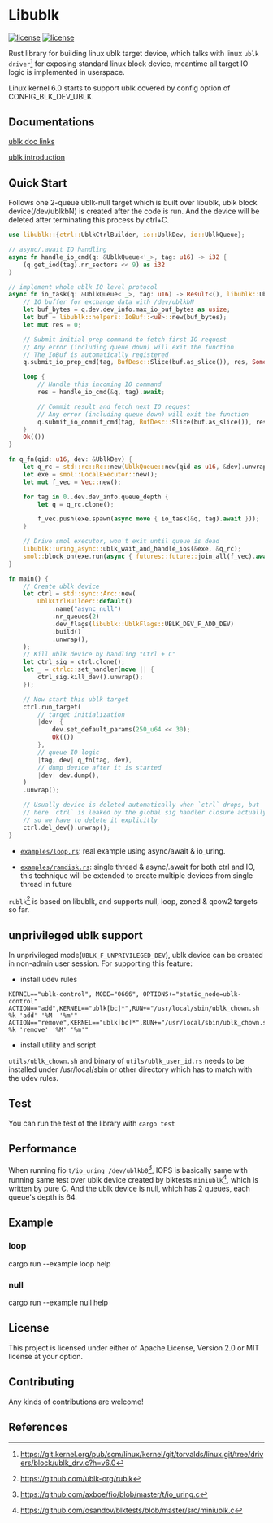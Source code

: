 # Libublk

[![license](https://img.shields.io/badge/License-MIT-blue.svg)](https://github.com/ming1/libublk-rs/blob/master/LICENSE-MIT)
[![license](https://img.shields.io/badge/License-Apache%202.0-blue.svg)](https://github.com/ming1/libublk-rs/blob/master/LICENSE-APACHE)

Rust library for building linux ublk target device, which talks with
linux `ublk driver`[^1] for exposing standard linux block device,
meantime all target IO logic is implemented in userspace.

Linux kernel 6.0 starts to support ublk covered by config option of
CONFIG_BLK_DEV_UBLK.

## Documentations

[ublk doc
links](https://github.com/ming1/ubdsrv/blob/master/doc/external_links.rst)

[ublk
introduction](https://github.com/ming1/ubdsrv/blob/master/doc/ublk_intro.pdf)

## Quick Start

Follows one 2-queue ublk-null target which is built over libublk, ublk block
device(/dev/ublkbN) is created after the code is run. And the device will be
deleted after terminating this process by ctrl+C.

``` rust
use libublk::{ctrl::UblkCtrlBuilder, io::UblkDev, io::UblkQueue};

// async/.await IO handling
async fn handle_io_cmd(q: &UblkQueue<'_>, tag: u16) -> i32 {
    (q.get_iod(tag).nr_sectors << 9) as i32
}

// implement whole ublk IO level protocol
async fn io_task(q: &UblkQueue<'_>, tag: u16) -> Result<(), libublk::UblkError> {
    // IO buffer for exchange data with /dev/ublkbN
    let buf_bytes = q.dev.dev_info.max_io_buf_bytes as usize;
    let buf = libublk::helpers::IoBuf::<u8>::new(buf_bytes);
    let mut res = 0;

    // Submit initial prep command to fetch first IO request
    // Any error (including queue down) will exit the function
    // The IoBuf is automatically registered
    q.submit_io_prep_cmd(tag, BufDesc::Slice(buf.as_slice()), res, Some(&buf)).await?;

    loop {
        // Handle this incoming IO command
        res = handle_io_cmd(&q, tag).await;

        // Commit result and fetch next IO request
        // Any error (including queue down) will exit the function
        q.submit_io_commit_cmd(tag, BufDesc::Slice(buf.as_slice()), res).await?;
    }
    Ok(())
}

fn q_fn(qid: u16, dev: &UblkDev) {
    let q_rc = std::rc::Rc::new(UblkQueue::new(qid as u16, &dev).unwrap());
    let exe = smol::LocalExecutor::new();
    let mut f_vec = Vec::new();

    for tag in 0..dev.dev_info.queue_depth {
        let q = q_rc.clone();

        f_vec.push(exe.spawn(async move { io_task(&q, tag).await }));
    }

    // Drive smol executor, won't exit until queue is dead
    libublk::uring_async::ublk_wait_and_handle_ios(&exe, &q_rc);
    smol::block_on(exe.run(async { futures::future::join_all(f_vec).await }));
}

fn main() {
    // Create ublk device
    let ctrl = std::sync::Arc::new(
        UblkCtrlBuilder::default()
            .name("async_null")
            .nr_queues(2)
            .dev_flags(libublk::UblkFlags::UBLK_DEV_F_ADD_DEV)
            .build()
            .unwrap(),
    );
    // Kill ublk device by handling "Ctrl + C"
    let ctrl_sig = ctrl.clone();
    let _ = ctrlc::set_handler(move || {
        ctrl_sig.kill_dev().unwrap();
    });

    // Now start this ublk target
    ctrl.run_target(
        // target initialization
        |dev| {
            dev.set_default_params(250_u64 << 30);
            Ok(())
        },
        // queue IO logic
        |tag, dev| q_fn(tag, dev),
        // dump device after it is started
        |dev| dev.dump(),
    )
    .unwrap();

    // Usually device is deleted automatically when `ctrl` drops, but
    // here `ctrl` is leaked by the global sig handler closure actually,
    // so we have to delete it explicitly
    ctrl.del_dev().unwrap();
}
```

 * [`examples/loop.rs`](examples/loop.rs): real example using
   async/await & io_uring.

 * [`examples/ramdisk.rs`](examples/ramdisk.rs): single thread &
   async/.await for both ctrl and IO, this technique will be extended to
   create multiple devices from single thread in future

`rublk`[^4] is based on libublk, and supports null, loop, zoned & qcow2 targets so
far.

## unprivileged ublk support

In unprivileged mode(`UBLK_F_UNPRIVILEGED_DEV`), ublk device can be created
in non-admin user session. For supporting this feature:

- install udev rules

```
KERNEL=="ublk-control", MODE="0666", OPTIONS+="static_node=ublk-control"
ACTION=="add",KERNEL=="ublk[bc]*",RUN+="/usr/local/sbin/ublk_chown.sh %k 'add' '%M' '%m'"
ACTION=="remove",KERNEL=="ublk[bc]*",RUN+="/usr/local/sbin/ublk_chown.sh %k 'remove' '%M' '%m'"
```

- install utility and script

`utils/ublk_chown.sh` and binary of `utils/ublk_user_id.rs` needs to be
installed under /usr/local/sbin or other directory which has to match
with the udev rules.


## Test

You can run the test of the library with ```cargo test```

## Performance

When running fio `t/io_uring /dev/ublkb0`[^2], IOPS is basically same with
running same test over ublk device created by blktests `miniublk`[^3], which
is written by pure C. And the ublk device is null, which has 2 queues, each
queue's depth is 64.

## Example

### loop

  cargo run \--example loop help

### null

  cargo run \--example null help

## License

This project is licensed under either of Apache License, Version 2.0 or
MIT license at your option.

## Contributing

Any kinds of contributions are welcome!

## References

[^1]: <https://git.kernel.org/pub/scm/linux/kernel/git/torvalds/linux.git/tree/drivers/block/ublk_drv.c?h=v6.0>
[^2]: <https://github.com/axboe/fio/blob/master/t/io_uring.c>
[^3]: <https://github.com/osandov/blktests/blob/master/src/miniublk.c>
[^4]: <https://github.com/ublk-org/rublk>
